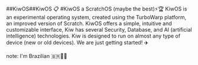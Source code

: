 ##KiwOS##KiwOS 📋 #KiwOS a ScratchOS (maybe the best)⚡️🏆 KiwOS is an experimental operating system, created using the TurboWarp platform, an improved version of Scratch. KiwOS offers a simple, intuitive and customizable interface, Kiw has several Security, Database, and AI (artificial intelligence) technologies. Kiw is designed to run on almost any type of device (new or old devices). We are just getting started!  ✈️ 

note: I'm Brazilian 🇧🇷💪🏼
